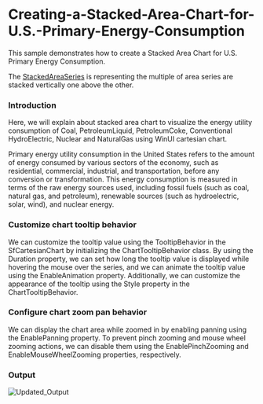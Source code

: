 # Creating-a-Stacked-Area-Chart-for-U.S.-Primary-Energy-Consumption
This sample demonstrates how to create a Stacked Area Chart for U.S. Primary Energy Consumption.

The [StackedAreaSeries](https://help.syncfusion.com/cr/winui/Syncfusion.UI.Xaml.Charts.StackedAreaSeries.html) is representing the multiple of area series are stacked vertically one above the other.

### Introduction

Here, we will explain about stacked area chart to visualize the energy utility consumption of Coal, PetroleumLiquid, PetroleumCoke, Conventional HydroElectric, Nuclear and NaturalGas using WinUI cartesian chart.

Primary energy utility consumption in the United States refers to the amount of energy consumed by various sectors of the economy, such as residential, commercial, industrial, and transportation, before any conversion or transformation. This energy consumption is measured in terms of the raw energy sources used, including fossil fuels (such as coal, natural gas, and petroleum), renewable sources (such as hydroelectric, solar, wind), and nuclear energy.

### Customize chart tooltip behavior

We can customize the tooltip value using the TooltipBehavior in the SfCartesianChart by initializing the ChartTooltipBehavior class. 
By using the Duration property, we can set how long the tooltip value is displayed while hovering the mouse over the series, and we can animate the tooltip value using the EnableAnimation property. 
Additionally, we can customize the appearance of the tooltip using the Style property in the ChartTooltipBehavior.


### Configure chart zoom pan behavior

We can display the chart area while zoomed in by enabling panning using the EnablePanning property. To prevent pinch zooming and mouse wheel zooming actions, we can disable them using the EnablePinchZooming and EnableMouseWheelZooming properties, respectively.

### Output

![Updated_Output](https://github.com/SyncfusionExamples/Creating-a-Stacked-Area-Chart-for-U.S.-Primary-Energy-Consumption/assets/105482474/9425c6a7-0765-4b43-8a97-6fc09231c9f5)
